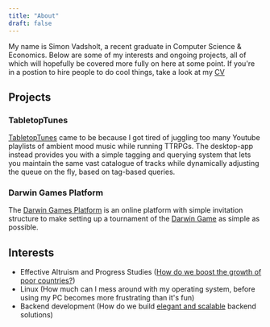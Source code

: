 ```yaml
---
title: "About"
draft: false
---
```


My name is Simon Vadsholt, a recent graduate in Computer Science & Economics. Below are some of my interests and ongoing projects, all of which will hopefully be covered more fully on here at some point. If you're in a postion to hire people to do cool things, take a look at my [CV](/cv.pdf)

## Projects

### TabletopTunes
[TabletopTunes](github.com/simvad/TabletopTunes) came to be because I got tired of juggling too many Youtube playlists of ambient mood music while running TTRPGs. The desktop-app instead provides you with a simple tagging and querying system that lets you maintain the same vast catalogue of tracks while dynamically adjusting the queue on the fly, based on tag-based queries.

### Darwin Games Platform
The [Darwin Games Platform](https://github.com/simvad/DarwinGame) is an online platform with simple invitation structure to make setting up a tournament of the [Darwin Game](https://www.lesswrong.com/s/GcZCMu7ZYHpJCh5bx/p/CnDsQAdzmDMF2LrY7) as simple as possible.

## Interests
- Effective Altruism and Progress Studies ([How do we boost the growth of poor countries?](https://www.goodreads.com/quotes/12434140-once-you-start-thinking-about-growth-it-s-hard-to-think))
- Linux (How much can I mess around with my operating system, before using my PC becomes more frustrating than it's fun)
- Backend development (How do we build [elegant and scalable](https://dataintensive.net/) backend solutions)
